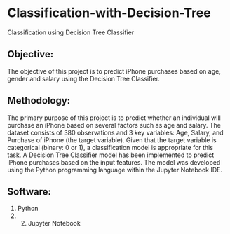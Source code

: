 # Classification-with-Decision-Tree
Classification using Decision Tree Classifier
## Objective:
The objective of this project is to predict iPhone purchases based on age, gender and salary using the Decision Tree Classifier.
## Methodology:
The primary purpose of this project is to predict whether an individual will purchase an iPhone based on several factors such as age and salary. The dataset consists of 380 observations and 3 key variables: Age, Salary, and Purchase of iPhone (the target variable). Given that the target variable is categorical (binary: 0 or 1), a classification model is appropriate for this task. A Decision Tree Classifier model has been implemented to predict iPhone purchases based on the input features. The model was developed using the Python programming language within the Jupyter Notebook IDE.
## Software:
1. Python
2. 2. Jupyter Notebook

